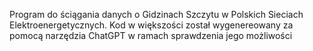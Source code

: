 Program do ściągania danych o Gidzinach Szczytu w Polskich Sieciach Elektroenergetycznych.
Kod w większości został wygenereowany za pomocą narzędzia ChatGPT w ramach sprawdzenia jego możliwości
